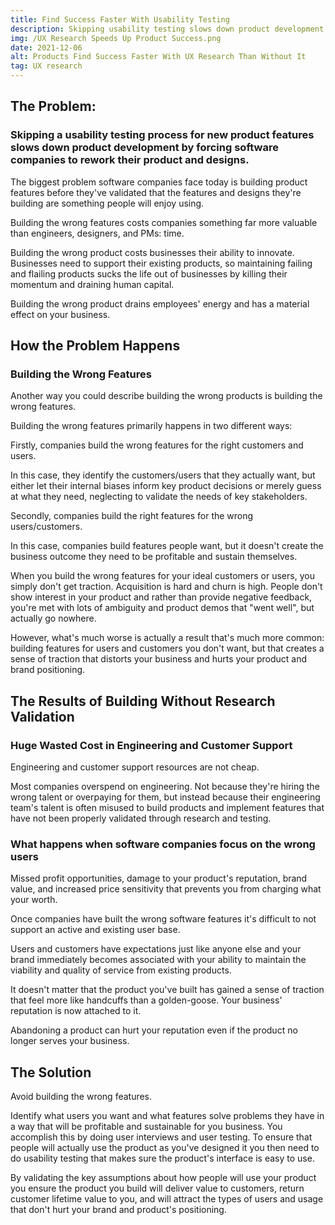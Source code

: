```yaml
---
title: Find Success Faster With Usability Testing
description: Skipping usability testing slows down product development by forcing developers to fix apps when they're already complicated by being in production.
img: /UX Research Speeds Up Product Success.png
date: 2021-12-06
alt: Products Find Success Faster With UX Research Than Without It
tag: UX research
---
```


## The Problem: 
### Skipping a usability testing process for new product features slows down product development by forcing software companies to rework their product and designs.
The biggest problem software companies face today is building product features before they've validated that the features and designs they're building are something people will enjoy using.

Building the wrong features costs companies something far more valuable than engineers, designers, and PMs: time.

Building the wrong product costs businesses their ability to innovate. Businesses need to support their existing products, so maintaining failing and flailing products sucks the life out of businesses by killing their momentum and draining human capital.

Building the wrong product drains employees' energy and has a material effect on your business.

## How the Problem Happens
### Building the Wrong Features
Another way you could describe building the wrong products is building the wrong features.

Building the wrong features primarily happens in two different ways: 

Firstly, companies build the wrong features for the right customers and users.

In this case, they identify the customers/users that they actually want, but either let their internal biases inform key product decisions or merely guess at what they need, neglecting to validate the needs of key stakeholders.

Secondly, companies build the right features for the wrong users/customers.

In this case, companies build features people want, but it doesn't create the business outcome they need to be profitable and sustain themselves.

When you build the wrong features for your ideal customers or users, you simply don't get traction. Acquisition is hard and churn is high. People don't show interest in your product and rather than provide negative feedback, you're met with lots of ambiguity and product demos that "went well", but actually go nowhere.

However, what's much worse is actually a result that's much more common: building features for users and customers you don't want, but that creates a sense of traction that distorts your business and hurts your product and brand positioning.

## The Results of Building Without Research Validation
### Huge Wasted Cost in Engineering and Customer Support
Engineering and customer support resources are not cheap.

Most companies overspend on engineering. Not because they're hiring the wrong talent or overpaying for them, but instead because their engineering team's talent is often misused to build products and implement features that have not been properly validated through research and testing.

### What happens when software companies focus on the wrong users
Missed profit opportunities, damage to your product's reputation, brand value, and increased price sensitivity that prevents you from charging what your worth.

Once companies have built the wrong software features it's difficult to not support an active and existing user base.

Users and customers have expectations just like anyone else and your brand immediately becomes associated with your ability to maintain the viability and quality of service from existing products.

It doesn't matter that the product you've built has gained a sense of traction that feel more like handcuffs than a golden-goose. Your business' reputation is now attached to it.

Abandoning a product can hurt your reputation even if the product no longer serves your business.

## The Solution
Avoid building the wrong features.

Identify what users you want and what features solve problems they have in a way that will be profitable and sustainable for you business. You accomplish this by doing user interviews and user testing. To ensure that people will actually use the product as you've designed it you then need to do usability testing that makes sure the product's interface is easy to use.

By validating the key assumptions about how people will use your product you ensure the product you build will deliver value to customers, return customer lifetime value to you, and will attract the types of users and usage that don't hurt your brand and product's positioning. 